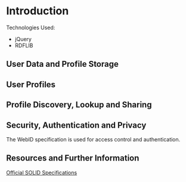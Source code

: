 # Introduction

Technologies Used:
* jQuery
* RDFLIB

## User Data and Profile Storage

## User Profiles

## Profile Discovery, Lookup and Sharing

## Security, Authentication and Privacy
The WebID specification is used for access control and authentication.

## Resources and Further Information
[Official SOLID Specifications](https://github.com/solid/solid-spec)
